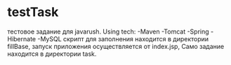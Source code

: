 # testTask
тестовое задание для javarush.
Using tech:
-Maven
-Tomcat
-Spring
-Hibernate
-MySQL
скрипт для заполнения находится в директории fillBase,
запуск приложения осуществляется от index.jsp,
Само задание находится в директории task.

